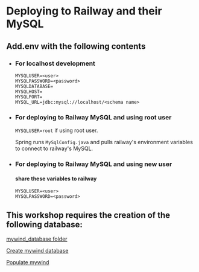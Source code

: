 # Deploying to Railway and their MySQL


## Add.env with the following contents
- ### For localhost development
    ```
    MYSQLUSER=<user>
    MYSQLPASSWORD=<password>
    MYSQLDATABASE=
    MYSQLHOST=
    MYSQLPORT=
    MYSQL_URL=jdbc:mysql://localhost/<schema name>
    ```
- ### For deploying to Railway MySQL and using root user
    `MYSQLUSER=root` if using root user.

    Spring runs `MySqlConfig.java` and pulls railway's environment variables to connect to railway's MySQL.

- ### For deploying to Railway MySQL and using new user
    #### share these variables to railway
    ```
    MYSQLUSER=<user>
    MYSQLPASSWORD=<password>
    ```
## This workshop requires the creation of the following database:
[mywind_database folder](src/main/java/sg/edu/nus/iss/workshop21/mywind_database)

[Create mywind database](src/main/java/sg/edu/nus/iss/workshop21/mywind_database/northwind.sql)

[Populate mywind](src/main/java/sg/edu/nus/iss/workshop21/mywind_database/northwind-data.sql)